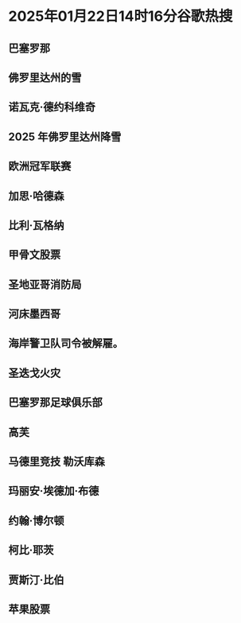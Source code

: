 # 2025年01月22日14时16分谷歌热搜

## 巴塞罗那

## 佛罗里达州的雪

## 诺瓦克·德约科维奇

## 2025 年佛罗里达州降雪

## 欧洲冠军联赛

## 加思·哈德森

## 比利·瓦格纳

## 甲骨文股票

## 圣地亚哥消防局

## 河床墨西哥

## 海岸警卫队司令被解雇。

## 圣迭戈火灾

## 巴塞罗那足球俱乐部

## 高芙

## 马德里竞技  勒沃库森

## 玛丽安·埃德加·布德

## 约翰·博尔顿

## 柯比·耶茨

## 贾斯汀·比伯

## 苹果股票

